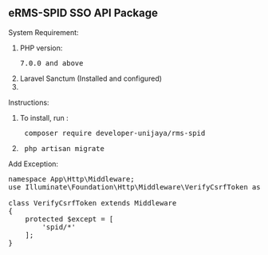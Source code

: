 ## eRMS-SPID SSO API Package

System Requirement:
<ol>
    <li> PHP version: <pre>7.0.0 and above</pre></li>
    <li> Laravel Sanctum (Installed and configured) </li>
    <li>  </li>
</ol>

Instructions:
<ol>
    <li> To install, run : <pre> composer require developer-unijaya/rms-spid </pre> </li>
    <li> <pre> php artisan migrate </pre> </li>
</ol>

Add Exception:
<pre>
namespace App\Http\Middleware;
use Illuminate\Foundation\Http\Middleware\VerifyCsrfToken as Middleware;

class VerifyCsrfToken extends Middleware
{
    protected $except = [
        'spid/*'
    ];
}
</pre>
